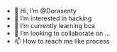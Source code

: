 - 👋 Hi, I’m @Doraxenty
- 👀 I’m interested in hacking
- 🌱 I’m currently learning bca
- 💞️ I’m looking to collaborate on ...
- 📫 How to reach me like process

<!---
Doraxenty/Doraxenty is a ✨ special ✨ repository because its `README.md` (this file) appears on your GitHub profile.
You can click the Preview link to take a look at your changes.
--->
